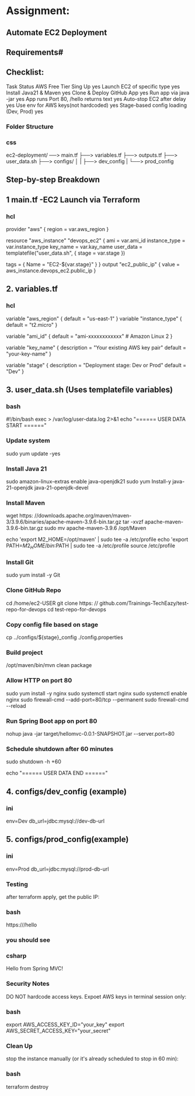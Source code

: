 
# Assignment: 
## Automate EC2 Deployment 
## Requirements#
## Checklist: 

Task                                        Status 
AWS Free Tier Sing Up                        yes 
Launch EC2 of specific type                  yes 
Install Java21 & Maven                       yes 
Clone & Deploy GitHub App                    yes 
Run app via java -jar                        yes 
App runs Port 80, /hello returns text        yes 
Auto-stop EC2 after delay                    yes 
Use env for AWS keys(not hardcoded)          yes 
Stage-based config loading (Dev, Prod)       yes

### Folder Structure

### css 
ec2-deployment/ 
──> main.tf 
├──> variables.tf 
├──> outputs.tf 
├──> user_data.sh 
├──> configs/ 
│ 
|     ├──> dev_config
|     └──> prod_config

## Step-by-step Breakdown 

## 1 main.tf -EC2 Launch via Terraform 
### hcl 
provider "aws" { 
  region = var.aws_region
}

resource "aws_instance" "devops_ec2" { 
  ami = var.ami_id 
  instance_type = var.instance_type 
  key_name = var.kay_name 
  user_data = templatefile("user_data.sh", { 
          stage = var.stage 
})

tags = {
  Name = "EC2-${var.stage}"
  }
} 
  output "ec2_public_ip" { value = aws_instance.devops_ec2.public_ip 
}

## 2. variables.tf 
### hcl 
 variable "aws_region" { 
             default = "us-east-1" 
}
  variable "instance_type" { 
            default = "t2.micro" 
}

variable "ami_id" { 
            default = "ami-xxxxxxxxxxxx" # Amazon Linux 2 
}

variable "key_name" { 
            description = "Your existing AWS key pair" 
            default = "your-key-name" }

variable "stage" { 
            description = "Deployment stage: Dev or Prod" 
            default = "Dev" }

## 3. user_data.sh (Uses templatefile variables) 
### bash

#!/bin/bash 
exec > /var/log/user-data.log 2>&1 
echo "====== USER DATA START ======"

### Update system
sudo yum update -yes

### Install Java 21
sudo amazon-linux-extras enable java-openjdk21 
sudo yum Install-y java-21-openjdk java-21-openjdk-devel

### Install Maven
wget https: //downloads.apache.org/maven/maven-3/3.9.6/binaries/apache-maven-3.9.6-bin.tar.gz tar -xvzf apache-maven-3.9.6-bin.tar.gz 
sudo mv apache-maven-3.9.6 /opt/Maven

echo 'export M2_HOME=/opt/maven' | sudo tee -a /etc/profile echo 'export PATH=$M2_HOME/bin:$PATH | sudo tee -a /etc/profile 
source /etc/profile

### Install Git 
sudo yum install -y Git

### Clone GitHub Repo
cd /home/ec2-USER git clone https: // github.com/Trainings-TechEazy/test-repo-for-devops 
cd test-repo-for-devops

### Copy config file based on stage
cp ../configs/${stage}_config ./config.properties

### Build project 
/opt/maven/bin/mvn clean package

### Allow HTTP on port 80 
sudo yum install -y nginx 
sudo systemctl start nginx 
sudo systemctl enable nginx 
sudo firewall-cmd --add-port=80/tcp --permanent 
sudo firewall-cmd --reload

### Run Spring Boot app on port 80 
nohup java -jar target/hellomvc-0.0.1-SNAPSHOT.jar --server.port=80

### Schedule shutdown after 60 minutes
sudo shutdown -h +60

echo "====== USER DATA END ======"

## 4. configs/dev_config (example)
### ini

env=Dev db_url=jdbc:mysql://dev-db-url

## 5. configs/prod_config(example)
### ini

env=Prod db_url=jdbc:mysql://prod-db-url

### Testing

after terraform apply, get the public IP:

### bash

https:///hello

### you should see
### csharp

Hello from Spring MVC!

### Security Notes

DO NOT hardcode access keys. Expoet AWS keys in terminal session only:

### bash
export AWS_ACCESS_KEY_ID="your_key" 
export AWS_SECRET_ACCESS_KEY="your_secret"

### Clean Up
stop the instance manually (or it's already scheduled to stop in 60 min):

### bash

terraform destroy
